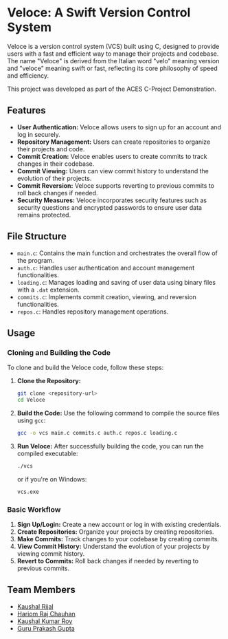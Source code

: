 # Veloce: A Swift Version Control System

Veloce is a version control system (VCS) built using C, designed to provide users with a fast and efficient way to manage their projects and codebase. The name "Veloce" is derived from the Italian word "velo" meaning version and "veloce" meaning swift or fast, reflecting its core philosophy of speed and efficiency.

This project was developed as part of the ACES C-Project Demonstration.

## Features

- **User Authentication:** Veloce allows users to sign up for an account and log in securely.
- **Repository Management:** Users can create repositories to organize their projects and code.
- **Commit Creation:** Veloce enables users to create commits to track changes in their codebase.
- **Commit Viewing:** Users can view commit history to understand the evolution of their projects.
- **Commit Reversion:** Veloce supports reverting to previous commits to roll back changes if needed.
- **Security Measures:** Veloce incorporates security features such as security questions and encrypted passwords to ensure user data remains protected.

## File Structure

- `main.c`: Contains the main function and orchestrates the overall flow of the program.
- `auth.c`: Handles user authentication and account management functionalities.
- `loading.c`: Manages loading and saving of user data using binary files with a `.dat` extension.
- `commits.c`: Implements commit creation, viewing, and reversion functionalities.
- `repos.c`: Handles repository management operations.

## Usage

### Cloning and Building the Code

To clone and build the Veloce code, follow these steps:

1. **Clone the Repository:**

   ```bash
   git clone <repository-url>
   cd Veloce
   ```

2. **Build the Code:**
   Use the following command to compile the source files using `gcc`:

   ```bash
   gcc -o vcs main.c commits.c auth.c repos.c loading.c
   ```

3. **Run Veloce:**
   After successfully building the code, you can run the compiled executable:
   ```bash
   ./vcs
   ```
   or if you're on Windows:
   ```bash
   vcs.exe
   ```

### Basic Workflow

1. **Sign Up/Login:** Create a new account or log in with existing credentials.
2. **Create Repositories:** Organize your projects by creating repositories.
3. **Make Commits:** Track changes to your codebase by creating commits.
4. **View Commit History:** Understand the evolution of your projects by viewing commit history.
5. **Revert to Commits:** Roll back changes if needed by reverting to previous commits.

## Team Members

- [Kaushal Rijal](https://github.com/kaushalrijal)
- [Hariom Raj Chauhan](https://github.com/HariomRajChauhan)
- [Kaushal Kumar Roy](https://github.com/Prashantt6)
- [Guru Prakash Gupta](https://github.com/satguru117)
